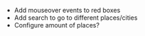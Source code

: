 * Add mouseover events to red boxes
* Add search to go to different places/cities
* Configure amount of places?
